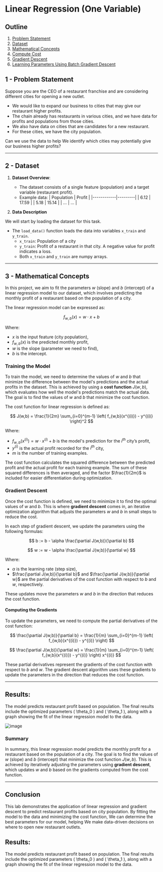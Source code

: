 # Linear Regression (One Variable)

## Outline
1. [Problem Statement](#1---problem-statement)
2. [Dataset](#2---dataset)
3. [Mathematical Concepts](#3---mathematical-concepts)
4. [Compute Cost](#4---compute-cost)
5. [Gradient Descent](#5---gradient-descent)
6. [Learning Parameters Using Batch Gradient Descent](#6---learning-parameters-using-batch-gradient-descent)


## 1 - Problem Statement

Suppose you are the CEO of a restaurant franchise and are considering different cities for opening a new outlet. 

- We would like to expand our business to cities that may give our restaurant higher profits.
- The chain already has restaurants in various cities, and we have data for profits and populations from those cities.
- We also have data on cities that are candidates for a new restaurant. 
- For these cities, we have the city population.

Can we use the data to help We identify which cities may potentially give our business higher profits?

---

## 2 - Dataset
1. **Dataset Overview**:
    - The dataset consists of a single feature (population) and a target variable (restaurant profit).
    - Example data: 
        | Population | Profit  |
        |------------|---------|
        | 6.12       | 17.59   |
        | 5.18       | 15.14   |
        | ...        | ...     |

2. **Data Description**

We will start by loading the dataset for this task. 
- The `load_data()` function loads the data into variables `x_train` and `y_train`.
  - `x_train`: Population of a city
  - `y_train`: Profit of a restaurant in that city. A negative value for profit indicates a loss.
  - Both `x_train` and `y_train` are numpy arrays.

---

## 3 - Mathematical Concepts

In this project, we aim to fit the parameters $w$ (slope) and $b$ (intercept) of a linear regression model to our dataset, which involves predicting the monthly profit of a restaurant based on the population of a city.

The linear regression model can be expressed as:

$$
f_{w,b}(x) = w \cdot x + b
$$

Where:
- $x$ is the input feature (city population),
- $f_{w,b}(x)$ is the predicted monthly profit,
- $w$ is the slope (parameter we need to find),
- $b$ is the intercept.

### Training the Model

To train the model, we need to determine the values of $w$ and $b$ that minimize the difference between the model's predictions and the actual profits in the dataset. This is achieved by using a **cost function** $J(w,b)$, which evaluates how well the model's predictions match the actual data. The goal is to find the values of $w$ and $b$ that minimize the cost function.

The cost function for linear regression is defined as:

$$
J(w,b) = \frac{1}{2m} \sum_{i=0}^{m-1} \left( f_{w,b}(x^{(i)}) - y^{(i)} \right)^2
$$

Where:
- $f_{w,b}(x^{(i)}) = w \cdot x^{(i)} + b$ is the model's prediction for the $i^{th}$ city’s profit,
- $y^{(i)}$ is the actual profit recorded for the $i^{th}$ city,
- $m$ is the number of training examples.

The cost function calculates the squared difference between the predicted profit and the actual profit for each training example. The sum of these squared differences is then averaged, and the factor $\frac{1}{2m}$ is included for easier differentiation during optimization.

### Gradient Descent

Once the cost function is defined, we need to minimize it to find the optimal values of $w$ and $b$. This is where **gradient descent** comes in, an iterative optimization algorithm that adjusts the parameters $w$ and $b$ in small steps to reduce the cost.

In each step of gradient descent, we update the parameters using the following formulas:

$$
b := b - \alpha \frac{\partial J(w,b)}{\partial b}
$$

$$
w := w - \alpha \frac{\partial J(w,b)}{\partial w}
$$

Where:
- $\alpha$ is the learning rate (step size),
- $\frac{\partial J(w,b)}{\partial b}$ and $\frac{\partial J(w,b)}{\partial w}$ are the partial derivatives of the cost function with respect to $b$ and $w$, respectively.

These updates move the parameters $w$ and $b$ in the direction that reduces the cost function.

#### Computing the Gradients

To update the parameters, we need to compute the partial derivatives of the cost function:

$$
\frac{\partial J(w,b)}{\partial b} = \frac{1}{m} \sum_{i=0}^{m-1} \left( f_{w,b}(x^{(i)}) - y^{(i)} \right)
$$

$$
\frac{\partial J(w,b)}{\partial w} = \frac{1}{m} \sum_{i=0}^{m-1} \left( f_{w,b}(x^{(i)}) - y^{(i)} \right) x^{(i)}
$$

These partial derivatives represent the gradients of the cost function with respect to $b$ and $w$. The gradient descent algorithm uses these gradients to update the parameters in the direction that reduces the cost function.

---

## Results:
The model predicts restaurant profit based on population. The final results include the optimized parameters \( \theta_0 \) and \( \theta_1 \), along with a graph showing the fit of the linear regression model to the data.

![image](https://github.com/user-attachments/assets/aaa9b2f0-bd74-42d1-a69c-6aeee8b480f4)


### Summary

In summary, this linear regression model predicts the monthly profit for a restaurant based on the population of a city. The goal is to find the values of $w$ (slope) and $b$ (intercept) that minimize the cost function $J(w,b)$. This is achieved by iteratively adjusting the parameters using **gradient descent**, which updates $w$ and $b$ based on the gradients computed from the cost function.

---

## Conclusion

This lab demonstrates the application of linear regression and gradient descent to predict restaurant profits based on city population. By fitting the model to the data and minimizing the cost function, We can determine the best parameters for our  model, helping We make data-driven decisions on where to open new restaurant outlets.



## Results:
The model predicts restaurant profit based on population. The final results include the optimized parameters \( \theta_0 \) and \( \theta_1 \), along with a graph showing the fit of the linear regression model to the data.


